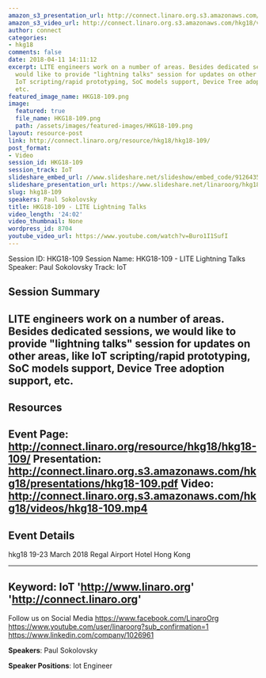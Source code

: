 ```yaml
---
amazon_s3_presentation_url: http://connect.linaro.org.s3.amazonaws.com/hkg18/presentations/hkg18-109.pdf
amazon_s3_video_url: http://connect.linaro.org.s3.amazonaws.com/hkg18/videos/hkg18-109.mp4
author: connect
categories:
- hkg18
comments: false
date: 2018-04-11 14:11:12
excerpt: LITE engineers work on a number of areas. Besides dedicated sessions, we
  would like to provide "lightning talks" session for updates on other areas, like
  IoT scripting/rapid prototyping, SoC models support, Device Tree adoption support,
  etc.
featured_image_name: HKG18-109.png
image:
  featured: true
  file_name: HKG18-109.png
  path: /assets/images/featured-images/HKG18-109.png
layout: resource-post
link: http://connect.linaro.org/resource/hkg18/hkg18-109/
post_format:
- Video
session_id: HKG18-109
session_track: IoT
slideshare_embed_url: //www.slideshare.net/slideshow/embed_code/91264358
slideshare_presentation_url: https://www.slideshare.net/linaroorg/hkg18-109-91264358
slug: hkg18-109
speakers: Paul Sokolovsky
title: HKG18-109 - LITE Lightning Talks
video_length: '24:02'
video_thumbnail: None
wordpress_id: 8704
youtube_video_url: https://www.youtube.com/watch?v=Buro1I1SufI
---
```


Session ID: HKG18-109
Session Name: HKG18-109 - LITE Lightning Talks
Speaker: Paul Sokolovsky
Track: IoT


## Session Summary
LITE engineers work on a number of areas. Besides dedicated sessions, we would like to provide "lightning talks" session for updates on other areas, like IoT scripting/rapid prototyping, SoC models support, Device Tree adoption support, etc.
---------------------------------------------------
## Resources
Event Page: http://connect.linaro.org/resource/hkg18/hkg18-109/
Presentation: http://connect.linaro.org.s3.amazonaws.com/hkg18/presentations/hkg18-109.pdf
Video: http://connect.linaro.org.s3.amazonaws.com/hkg18/videos/hkg18-109.mp4
 ---------------------------------------------------
## Event Details
hkg18
19-23 March 2018 
Regal Airport Hotel Hong Kong

---------------------------------------------------
Keyword: IoT
'http://www.linaro.org'
'http://connect.linaro.org'
---------------------------------------------------
Follow us on Social Media
https://www.facebook.com/LinaroOrg
https://www.youtube.com/user/linaroorg?sub_confirmation=1
https://www.linkedin.com/company/1026961

**Speakers**: Paul Sokolovsky

**Speaker Positions**: Iot Engineer